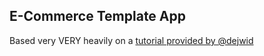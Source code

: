 ## E-Commerce Template App

Based very VERY heavily on a [tutorial provided by @dejwid](https://github.com/dejwid/nextjs-ecommerce)
